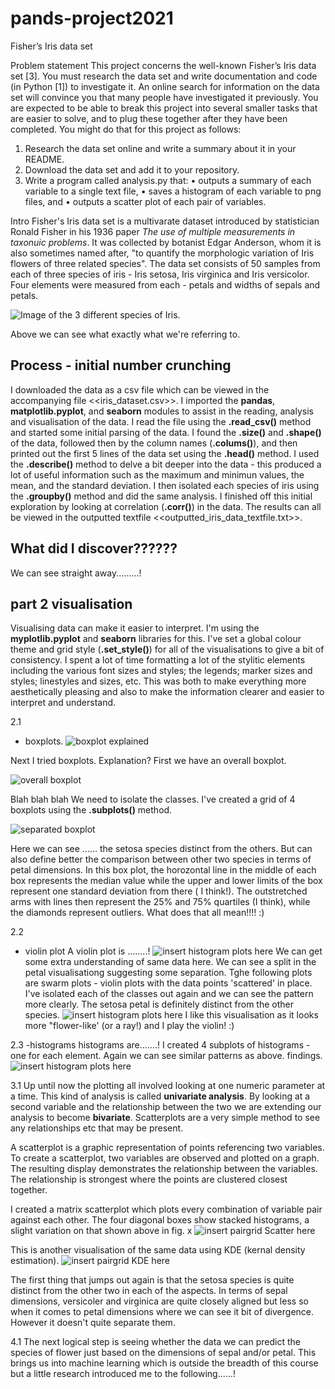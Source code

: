 # pands-project2021
Fisher’s Iris data set

Problem statement
This project concerns the well-known Fisher’s Iris data set [3]. You must research the data set
and write documentation and code (in Python [1]) to investigate it. An online search for
information on the data set will convince you that many people have investigated it
previously. You are expected to be able to break this project into several smaller tasks that
are easier to solve, and to plug these together after they have been completed.
You might do that for this project as follows:
1. Research the data set online and write a summary about it in your README.
2. Download the data set and add it to your repository.
3. Write a program called analysis.py that:
• outputs a summary of each variable to a single text file,
• saves a histogram of each variable to png files, and
• outputs a scatter plot of each pair of variables. 

Intro
Fisher's Iris data set is a multivarate dataset introduced by statistician Ronald Fisher in his 1936 paper *The use of multiple measurements in taxonuic problems*. It was collected by botanist Edgar Anderson, whom it is also sometimes named after, "to quantify the morphologic variation of Iris flowers of three related species".
The data set consists of 50 samples from each of three species of iris - Iris setosa, Iris virginica and Iris versicolor. Four elements were measured from each - petals and widths of sepals and petals.

![Image of the 3 different species of Iris.](iris_images.png)

Above we can see what exactly what we're referring to.

## Process - initial number crunching
I downloaded the data as a csv file which can be viewed in the accompanying file <<iris_dataset.csv>>. I imported the **pandas**, **matplotlib.pyplot**, and **seaborn** modules to assist in the reading, analysis and visualisation of the data.
I read the file using the **.read_csv()** method and started some initial parsing of the data. I found the **.size()** and **.shape()** of the data, followed then by the column names (**.colums()**), and then printed out the first 5 lines of the data set using the **.head()** method. I used the **.describe()** method to delve a bit deeper into the data - this produced a lot of useful information such as the maximum and minimun values, the mean, and the standard deviation. I then isolated each species of iris using the **.groupby()** method and did the same analysis. I finished off this initial exploration by looking at correlation (**.corr()**) in the data.
The results can all be viewed in the outputted textfile <<outputted_iris_data_textfile.txt>>. 
## What did I discover??????
We can see straight away.........!

## part 2 visualisation
Visualising data can make it easier to interpret. I'm using the **myplotlib.pyplot** and **seaborn** libraries for this. I've set a global colour theme and grid style (**.set_style()**) for all of the visualisations to give a bit of consistency.
I spent a lot of time formatting a lot of the stylitic elements including the various font sizes and styles; the legends; marker sizes and styles; linestyles and sizes, etc. This was both to make everything more aesthetically pleasing and also to make the information clearer and easier to interpret and understand.

2.1
- boxplots. 
![boxplot explained](box_plot_explained.gif)

Next I tried boxplots. Explanation?
First we have an overall boxplot.

![overall boxplot](/Users/caoimhinvallely/Desktop/Programming/Programming2021/pands-project2021/plots_visuals/boxplot.png)

Blah blah blah
We need to isolate the classes. I've created a grid of 4 boxplots using the **.subplots()** method.

![separated boxplot](/Users/caoimhinvallely/Desktop/Programming/Programming2021/pands-project2021/plots_visuals/boxplot2.png)

Here we can see ...... the setosa species distinct from the others. But can also define better the comparison between other two species in terms of petal dimensions. In this box plot, the horozontal line in the middle of each box represents the median value while the upper and lower limits of the box represent one standard deviation from there ( I think!). The outstretched arms with lines then represent the 25% and 75% quartiles (I think), while the diamonds represent outliers. What does that all mean!!!! :)

2.2
- violin plot
A violin plot is ........!
![insert histogram plots here](violinplot.png)
We can get some extra understanding of same data here. We can see a split in the petal visualisationg suggesting some separation.
Tghe following plots are swarm plots - violin plots with the data points 'scattered' in place. I've isolated each of the classes out again and we can see the pattern more clearly. The setosa petal is definitely distinct from the other species.
![insert histogram plots here](swarmplot.png)
I like this visualisation as it looks more "flower-like' (or a ray!) and I play the violin! :)

2.3
-histograms
histograms are.......!
I created 4 subplots of histograms - one for each element. Again we can see similar patterns as above. findings.
![insert histogram plots here](histogram.png)

3.1
Up until now the plotting all involved looking at one numeric parameter at a time. This kind of analysis is called **univariate analysis**. By looking at a second variable and the relationship between the two we are extending our analysis to become **bivariate**. Scatterplots are a very simple method to see any relationships etc that may be present.

A scatterplot is a graphic representation of points referencing two variables. To create a scatterplot, two variables are observed and plotted on a graph. The resulting display demonstrates the relationship between the variables. The relationship is strongest where the points are clustered closest together.

I created a matrix scatterplot which plots every combination of variable pair against each other. The four diagonal boxes show stacked histograms, a slight variation on that shown above in fig. x
![insert pairgrid Scatter here](pairgrid1.png)

This is another visualisation of the same data using KDE (kernal density estimation). 
![insert pairgrid KDE here](pairgrid2.png)


The first thing that jumps out again is that the setosa species is quite distinct from the other two in each of the aspects. In terms of sepal dimensions, versicoler and virginica are quite closely aligned but  less so when it comes to petal dimensions where we can see it bit of divergence. However it doesn't quite separate them.

4.1
The next logical step is seeing whether the data we can predict the species of flower just based on the dimensions of sepal and/or petal. This brings us into machine learning which is outside the breadth of this course but a little research introduced me to the following......!












